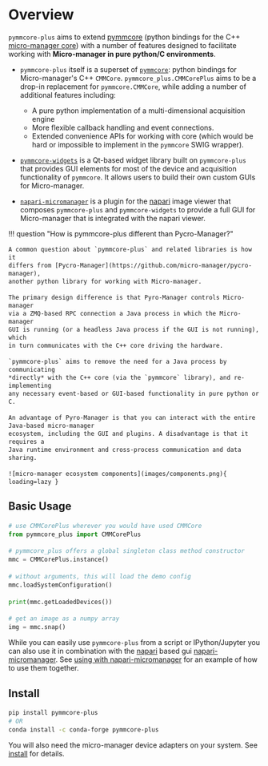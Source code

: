 # Overview

`pymmcore-plus` aims to extend
[pymmcore](https://github.com/micro-manager/pymmcore) (python bindings for the
C++ [micro-manager core](https://github.com/micro-manager/mmCoreAndDevices/))
with a number of features designed to facilitate working with **Micro-manager in
pure python/C environments**.

- `pymmcore-plus` itself is a superset of
  [`pymmcore`](https://github.com/micro-manager/pymmcore): python bindings
  for Micro-manager's C++ `CMMCore`. `pymmcore_plus.CMMCorePlus` aims to be a
  drop-in replacement for `pymmcore.CMMCore`, while adding a number of
  additional features including:

    - A pure python implementation of a multi-dimensional acquisition engine
    - More flexible callback handling and event connections.
    - Extended convenience APIs for working with core (which would be hard or
      impossible to implement in the `pymmcore` SWIG wrapper).

- [`pymmcore-widgets`](https://github.com/pymmcore-plus/pymmcore-widgets) is a
    Qt-based widget library built on `pymmcore-plus` that provides GUI elements for
    most of the device and acquisition functionality of `pymmcore`.  It
    allows users to build their own custom GUIs for Micro-manager.
- [`napari-micromanager`](https://github.com/pymmcore-plus/napari-micromanager)
    is a plugin for the [napari](https://napari.org/) image viewer that composes
    `pymmcore-plus` and `pymmcore-widgets` to provide a full GUI for
    Micro-manager that is integrated with the napari viewer.

!!! question "How is pymmcore-plus different than Pycro-Manager?"

    A common question about `pymmcore-plus` and related libraries is how it
    differs from [Pycro-Manager](https://github.com/micro-manager/pycro-manager),
    another python library for working with Micro-manager.

    The primary design difference is that Pyro-Manager controls Micro-manager
    via a ZMQ-based RPC connection a Java process in which the Micro-manager
    GUI is running (or a headless Java process if the GUI is not running), which
    in turn communicates with the C++ core driving the hardware.

    `pymmcore-plus` aims to remove the need for a Java process by communicating
    *directly* with the C++ core (via the `pymmcore` library), and re-implementing
    any necessary event-based or GUI-based functionality in pure python or C.

    An advantage of Pyro-Manager is that you can interact with the entire Java-based micro-manager
    ecosystem, including the GUI and plugins. A disadvantage is that it requires a
    Java runtime environment and cross-process communication and data sharing.

    ![micro-manager ecosystem components](images/components.png){ loading=lazy }
## Basic Usage

```python
# use CMMCorePlus wherever you would have used CMMCore
from pymmcore_plus import CMMCorePlus

# pymmcore_plus offers a global singleton class method constructor
mmc = CMMCorePlus.instance()

# without arguments, this will load the demo config
mmc.loadSystemConfiguration()

print(mmc.getLoadedDevices())

# get an image as a numpy array
img = mmc.snap()
```

While you can easily use `pymmcore-plus` from a script or IPython/Jupyter you can
also use it in combination with the [napari](https://napari.org/) based gui
[napari-micromanager](https://github.com/pymmcore-plus/napari-micromanager#napari-micromanager).
See [using with napari-micromanager](examples/napari-micromanager) for an
example of how to use them together.

## Install

```bash
pip install pymmcore-plus
# OR
conda install -c conda-forge pymmcore-plus
```

You will also need the micro-manager device adapters on your system.
See [install](install) for details.
